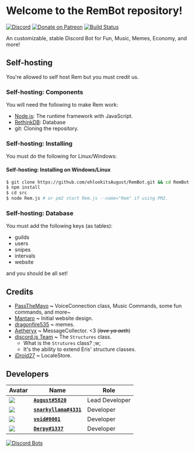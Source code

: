 # Welcome to the RemBot repository!
[![Discord](https://discordapp.com/api/guilds/382725233695522816/embed.png)](https://discord.gg/gzPtR34) [![Donate on Patreon](https://img.shields.io/badge/patreon-donate-orange.svg)](https://patreon.com/ohlookitsAugust) [![Build Status](https://travis-ci.org/ohlookitsAugust/RemBot.svg?branch=master)](https://travis-ci.org/ohlookitsAugust/RemBot)

An customizable, stable Discord Bot for Fun, Music, Memes, Economy, and more!

## Self-hosting
You're allowed to self host Rem but you must credit us.

### Self-hosting: Components
You will need the following to make Rem work:
* [Node.js](https://nodejs.org/en): The runtime framework with JavaScript.
* [RethinkDB](https://www.rethinkdb.com/): Database
* git: Cloning the repository.

### Self-hosting: Installing
You must do the following for Linux/Windows:

#### Self-hosting: Installing on Windows/Linux
```sh
$ git clone https://github.com/ohlookitsAugust/RemBot.git && cd RemBot
$ npm install
$ cd src
$ node Rem.js # or pm2 start Rem.js --name="Rem" if using PM2.
```

### Self-hosting: Database
You must add the following keys (as tables):
* guilds
* users
* snipes
* intervals
* website

and you should be all set!

## Credits
* [PassTheMayo](https://mayo.pw) **~** VoiceConnection class, Music Commands, some fun commands, and more~
* [Mantaro](https://mantaro.site) **~** Initial website design. 
* [dragonfire535](https://github.com/dragonfire535) **~** memes.
* [Aetheryx](https://github.com/Aetheryx) **~** MessageCollector. <3 (~~*love ya aeth*~~)
* [discord.js Team](https://github.com/discordjs/discord.js) **~** The `Structures` class.
  * What is the `Strutures` class? ;w;
  * It's the ability to extend Eris' structure classes.
* [iDroid27](https://github.com/iDroid27) **~** LocaleStore.

## Developers
|Avatar|Name|Role|
|------|----|----|
|![](https://cdn.discordapp.com/avatars/280158289667555328/a_ad4ddaca0f0d6d6835de2517b14e1c3a.gif?size=128)|[**`August#5820`**](https://augu.me)|Lead Developer|
|![](https://cdn.discordapp.com/avatars/387043512232968193/bc66d95eacd141aeebc489e32013ed6a.png?size=128)|[**`snarkyllama#4331`**](https://github.com/snarkyllama)|Developer|
|![](https://cdn.discordapp.com/avatars/229552088525438977/1f147891c1f8f0de065101b41be5c003.png?size=128)|[**`void#0001`**](https://voided.pw)|Developer|
|![](https://cdn.discordapp.com/avatars/145557815287611393/a_35ed04364d52919779a57facd0bd5927.gif?size=128)|[**`Derpy#1337`**](https://derpyenterprises.org)|Developer|

[![Discord Bots](https://discordbots.org/api/widget/447229568282132510.png)](https://discordbots.org/bot/447229568282132510)